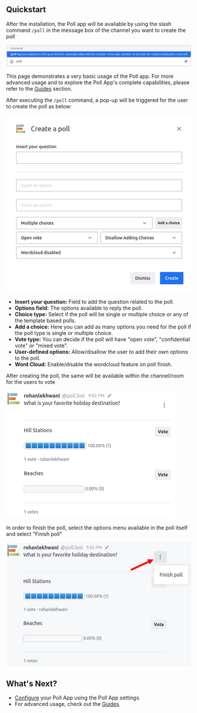 ## Quickstart

After the installation, the Poll app will be available by using the slash command `/poll` in the message box of the channel you want to create the poll

![](../../../.gitbook/assets/poll-plus/poll_3.jpg)

This page demonstrates a very basic usage of the Poll app. For more advanced usage and to explore the Poll App's complete capabilities, please refer to the [Guides](/guides/mixed-visibility-polls.md) section.

After executing the `/poll` command, a pop-up will be triggered for the user to create the poll as below:

![](../../../.gitbook/assets/poll-plus/poll_1.jpg)

- **Insert your question:** Field to add the question related to the poll.
- **Options field:** The options available to reply the poll.
- **Choice type:** Select if the poll will be single or multiple choice or any of the template based polls.
- **Add a choice:** Here you can add as many options you need for the poll if the poll type is single or multiple choice.
- **Vote type:** You can decide if the poll will have "open vote", "confidential vote" or "mixed vote".
- **User-defined options:** Allow/disallow the user to add their own options to the poll.
- **Word Cloud:** Enable/disable the wordcloud feature on poll finish.

After creating the poll, the same will be available within the channel/room for the users to vote

![](../../../.gitbook/assets/poll-plus/poll_5.jpg)

In order to finish the poll, select the options menu available in the poll itself and select "Finish poll"

![](../../../.gitbook/assets/poll-plus/poll_6.jpg)

## What's Next?
- [Configure](./settings.md) your Poll App using the Poll App settings.
- For advanced usage, check out the [Guides](./guides/mixed-visibility-polls.md).
